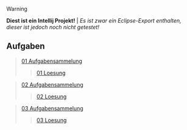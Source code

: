 > [!WARNING]
> **Diest ist ein Intellij Projekt!** | *Es ist zwar ein Eclipse-Export enthalten, dieser ist jedoch noch nicht getestet!*

## Aufgaben
> [01 Aufgabensammelung ](PrakUnterlagen/01%20Aufgabensammlung.pdf)
>> [01 Loesung ](PrakLoesungen/01%20Loesung.md)

> [02 Aufgabensammelung ](PrakUnterlagen/02%20Aufgabensammlung.pdf)
>> [02 Loesung ](PrakLoesungen/02%20Loesung.md)

> [03 Aufgabensammelung ](PrakUnterlagen/03%20Aufgabensammlung.pdf)
>> [03 Loesung ](PrakLoesungen/03%20Loesung.md)




